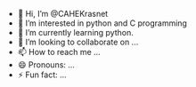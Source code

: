 - 👋 Hi, I’m @CAHEKrasnet
- 👀 I’m interested in python and C programming
- 🌱 I’m currently learning python.
- 💞️ I’m looking to collaborate on ...
- 📫 How to reach me ...
- 😄 Pronouns: ...
- ⚡ Fun fact: ...

<!---
CAHEKrasnet/CAHEKrasnet is a ✨ special ✨ repository because its `README.md` (this file) appears on your GitHub profile.
You can click the Preview link to take a look at your changes.
--->
